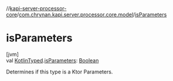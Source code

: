 //[kapi-server-processor-core](../../index.md)/[com.chrynan.kapi.server.processor.core.model](index.md)/[isParameters](is-parameters.md)

# isParameters

[jvm]\
val [KotlinTyped](-kotlin-typed/index.md).[isParameters](is-parameters.md): [Boolean](https://kotlinlang.org/api/latest/jvm/stdlib/kotlin/-boolean/index.html)

Determines if this type is a Ktor Parameters.
